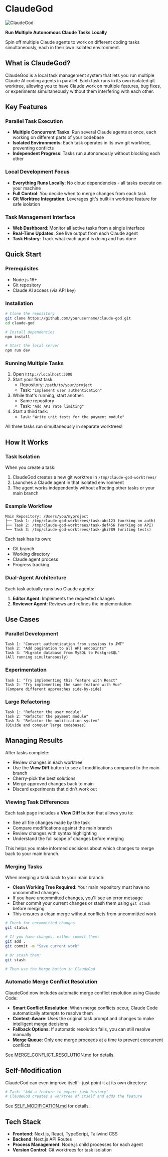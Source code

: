 # ClaudeGod

![ClaudeGod](./assets/claudegod.png)

**Run Multiple Autonomous Claude Tasks Locally**

Spin off multiple Claude agents to work on different coding tasks simultaneously, each in their own isolated environment.

## What is ClaudeGod?

ClaudeGod is a local task management system that lets you run multiple Claude AI coding agents in parallel. Each task runs in its own isolated git worktree, allowing you to have Claude work on multiple features, bug fixes, or experiments simultaneously without them interfering with each other.

## Key Features

### Parallel Task Execution
- **Multiple Concurrent Tasks**: Run several Claude agents at once, each working on different parts of your codebase
- **Isolated Environments**: Each task operates in its own git worktree, preventing conflicts
- **Independent Progress**: Tasks run autonomously without blocking each other

### Local Development Focus
- **Everything Runs Locally**: No cloud dependencies - all tasks execute on your machine
- **Full Control**: You decide when to merge changes from each task
- **Git Worktree Integration**: Leverages git's built-in worktree feature for safe isolation

### Task Management Interface
- **Web Dashboard**: Monitor all active tasks from a single interface
- **Real-Time Updates**: See live output from each Claude agent
- **Task History**: Track what each agent is doing and has done

## Quick Start

### Prerequisites
- Node.js 18+ 
- Git repository
- Claude AI access (via API key)

### Installation

```bash
# Clone the repository
git clone https://github.com/yourusername/claude-god.git
cd claude-god

# Install dependencies
npm install

# Start the local server
npm run dev
```

### Running Multiple Tasks

1. Open `http://localhost:3000`
2. Start your first task:
   - Repository: `/path/to/your/project`
   - Task: `"Implement user authentication"`
3. While that's running, start another:
   - Same repository
   - Task: `"Add API rate limiting"`
4. Start a third task:
   - Task: `"Write unit tests for the payment module"`

All three tasks run simultaneously in separate worktrees!

## How It Works

### Task Isolation

When you create a task:
1. ClaudeGod creates a new git worktree in `/tmp/claude-god-worktrees/`
2. Launches a Claude agent in that isolated environment
3. The agent works independently without affecting other tasks or your main branch

### Example Workflow

```
Main Repository: /Users/you/myproject
├── Task 1: /tmp/claude-god-worktrees/task-abc123 (working on auth)
├── Task 2: /tmp/claude-god-worktrees/task-def456 (working on API)
└── Task 3: /tmp/claude-god-worktrees/task-ghi789 (writing tests)
```

Each task has its own:
- Git branch
- Working directory
- Claude agent process
- Progress tracking

### Dual-Agent Architecture

Each task actually runs two Claude agents:
1. **Editor Agent**: Implements the requested changes
2. **Reviewer Agent**: Reviews and refines the implementation

## Use Cases

### Parallel Development
```
Task 1: "Convert authentication from sessions to JWT"
Task 2: "Add pagination to all API endpoints"
Task 3: "Migrate database from MySQL to PostgreSQL"
(All running simultaneously)
```

### Experimentation
```
Task 1: "Try implementing this feature with React"
Task 2: "Try implementing the same feature with Vue"
(Compare different approaches side-by-side)
```

### Large Refactoring
```
Task 1: "Refactor the user module"
Task 2: "Refactor the payment module"
Task 3: "Refactor the notification system"
(Divide and conquer large codebases)
```

## Managing Results

After tasks complete:
- Review changes in each worktree
- Use the **View Diff** button to see all modifications compared to the main branch
- Cherry-pick the best solutions
- Merge approved changes back to main
- Discard experiments that didn't work out

### Viewing Task Differences

Each task page includes a **View Diff** button that allows you to:
- See all file changes made by the task
- Compare modifications against the main branch
- Review changes with syntax highlighting
- Understand the full scope of changes before merging

This helps you make informed decisions about which changes to merge back to your main branch.

### Merging Tasks

When merging a task back to your main branch:
- **Clean Working Tree Required**: Your main repository must have no uncommitted changes
- If you have uncommitted changes, you'll see an error message
- Either commit your current changes or stash them using `git stash` before merging
- This ensures a clean merge without conflicts from uncommitted work

```bash
# Check for uncommitted changes
git status

# If you have changes, either commit them:
git add .
git commit -m "Save current work"

# Or stash them:
git stash

# Then use the Merge button in ClaudeGod
```

### Automatic Merge Conflict Resolution

ClaudeGod now includes automatic merge conflict resolution using Claude Code:
- **Smart Conflict Resolution**: When merge conflicts occur, Claude Code automatically attempts to resolve them
- **Context-Aware**: Uses the original task prompt and changes to make intelligent merge decisions
- **Fallback Options**: If automatic resolution fails, you can still resolve manually
- **Merge Queue**: Only one merge proceeds at a time to prevent concurrent conflicts

See [MERGE_CONFLICT_RESOLUTION.md](docs/MERGE_CONFLICT_RESOLUTION.md) for details.

## Self-Modification

ClaudeGod can even improve itself - just point it at its own directory:

```bash
# Task: "Add a feature to export task history"
# ClaudeGod creates a worktree of itself and adds the feature
```

See [SELF_MODIFICATION.md](docs/SELF_MODIFICATION.md) for details.

## Tech Stack

- **Frontend**: Next.js, React, TypeScript, Tailwind CSS
- **Backend**: Next.js API Routes
- **Process Management**: Node.js child processes for each agent
- **Version Control**: Git worktrees for task isolation